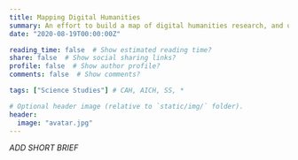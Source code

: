 ```yaml
---
title: Mapping Digital Humanities
summary: An effort to build a map of digital humanities research, and understand its ties within and outside the humanities.
date: "2020-08-19T00:00:00Z"

reading_time: false  # Show estimated reading time?
share: false  # Show social sharing links?
profile: false  # Show author profile?
comments: false  # Show comments?

tags: ["Science Studies"] # CAH, AICH, SS, *

# Optional header image (relative to `static/img/` folder).
header:
  image: "avatar.jpg"
---
```


*ADD SHORT BRIEF*